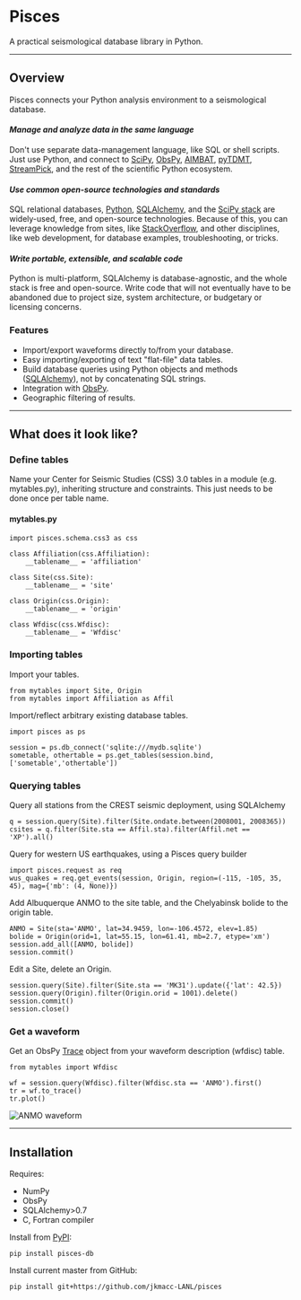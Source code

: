 # Pisces

A practical seismological database library in Python.

---

## Overview

Pisces connects your Python analysis environment to a seismological database.

#### *Manage and analyze data in the same language*  
Don't use separate data-management language, like SQL or shell scripts. Just use Python, and connect to [SciPy](http://www.scipy.org/about.html), [ObsPy](http://www.obspy.org), [AIMBAT](http://www.earth.northwestern.edu/~xlou/aimbat.html), [pyTDMT](http://webservices.rm.ingv.it/pyTDMT/), [StreamPick](https://github.com/miili/StreamPick), and the rest of the scientific Python ecosystem.

#### *Use common open-source technologies and standards*  
SQL relational databases, [Python](http://www.python.org), [SQLAlchemy](http://www.sqlalchemy.org), and the [SciPy stack](http://www.scipy.org/about.html) are widely-used, free, and open-source technologies.
Because of this, you can leverage knowledge from sites, like [StackOverflow](http://stackoverflow.com/search?q=sqlalchemy), and other disciplines, like web development, for database examples, troubleshooting, or tricks.

#### *Write portable, extensible, and scalable code*  
Python is multi-platform, SQLAlchemy is database-agnostic, and the whole stack is free and open-source.  Write code that will not eventually have to be abandoned due to project size, system architecture, or budgetary or licensing concerns.


### Features

* Import/export waveforms directly to/from your database.
* Easy importing/exporting of text "flat-file" data tables.
* Build database queries using Python objects and methods ([SQLAlchemy](http:/www.sqlalchemy.org)), not by concatenating SQL strings.
* Integration with [ObsPy](http://www.obspy.org).
* Geographic filtering of results.

---

## What does it look like?

### Define tables

Name your Center for Seismic Studies (CSS) 3.0 tables in a module (e.g. mytables.py),
inheriting structure and constraints.
This just needs to be done once per table name.

#### mytables.py
    
    import pisces.schema.css3 as css
    
    class Affiliation(css.Affiliation):
        __tablename__ = 'affiliation'
    
    class Site(css.Site):
        __tablename__ = 'site'
    
    class Origin(css.Origin):
        __tablename__ = 'origin'
    
    class Wfdisc(css.Wfdisc):
        __tablename__ = 'Wfdisc'

### Importing tables

Import your tables.

    from mytables import Site, Origin
    from mytables import Affiliation as Affil

Import/reflect arbitrary existing database tables.

    import pisces as ps

    session = ps.db_connect('sqlite:///mydb.sqlite')
    sometable, othertable = ps.get_tables(session.bind, ['sometable','othertable'])
    
### Querying tables

Query all stations from the CREST seismic deployment, using SQLAlchemy

    q = session.query(Site).filter(Site.ondate.between(2008001, 2008365))
    csites = q.filter(Site.sta == Affil.sta).filter(Affil.net == 'XP').all()
    
Query for western US earthquakes, using a Pisces query builder

    import pisces.request as req
    wus_quakes = req.get_events(session, Origin, region=(-115, -105, 35, 45), mag={'mb': (4, None)})
    
Add Albuquerque ANMO to the site table, and the Chelyabinsk bolide to the origin table.

    ANMO = Site(sta='ANMO', lat=34.9459, lon=-106.4572, elev=1.85)
    bolide = Origin(orid=1, lat=55.15, lon=61.41, mb=2.7, etype='xm')
    session.add_all([ANMO, bolide])
    session.commit()
    
Edit a Site, delete an Origin.

    session.query(Site).filter(Site.sta == 'MK31').update({'lat': 42.5})
    session.query(Origin).filter(Origin.orid = 1001).delete()
    session.commit()
    session.close()

### Get a waveform 

Get an ObsPy [Trace](http://docs.obspy.org/packages/autogen/obspy.core.trace.Trace.html#obspy.core.trace.Trace) object from your waveform description (wfdisc) table.

    from mytables import Wfdisc  

    wf = session.query(Wfdisc).filter(Wfdisc.sta == 'ANMO').first()  
    tr = wf.to_trace()  
    tr.plot()  

![ANMO waveform](https://raw.github.com/jkmacc-LANL/pisces/master/docs/data/ANMO.png "ANMO waveform")

---

## Installation

Requires:

* NumPy
* ObsPy
* SQLAlchemy>0.7
* C, Fortran compiler

Install from [PyPI](https://pypi.python.org/pypi):

    pip install pisces-db

Install current master from GitHub:

    pip install git+https://github.com/jkmacc-LANL/pisces
